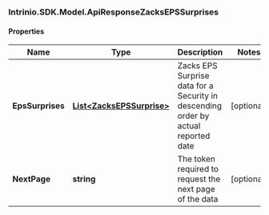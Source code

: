 ### Intrinio.SDK.Model.ApiResponseZacksEPSSurprises
#### Properties

Name | Type | Description | Notes
------------ | ------------- | ------------- | -------------
**EpsSurprises** | [**List&lt;ZacksEPSSurprise&gt;**](ZacksEPSSurprise.md) | Zacks EPS Surprise data for a Security in descending order by actual reported date | [optional] 
**NextPage** | **string** | The token required to request the next page of the data | [optional] 

